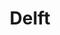 ---
schema: default
title: Delft
description: Municipality www.delft.nl
logo: 'https://ris.delft.nl/templates/images/internet/logo.png'
---